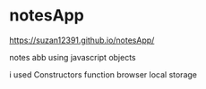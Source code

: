# notesApp
https://suzan12391.github.io/notesApp/

 notes abb using javascript objects 


 
i used Constructors function
browser local storage



 
